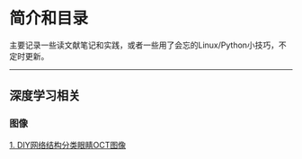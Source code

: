 # 简介和目录  
主要记录一些读文献笔记和实践，或者一些用了会忘的Linux/Python小技巧，不定时更新。

---
## 深度学习相关
### 图像
[1. DIY网络结构分类眼睛OCT图像](https://github.com/YaqiangCao/Blog/blob/master/DeepLearning/Images/20190106_DeepImages_Cell_OCT.ipynb)
